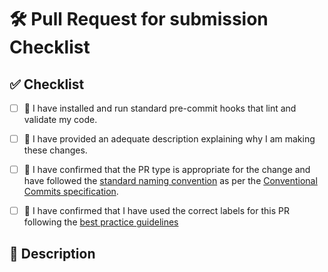 # 🛠 Pull Request for submission Checklist

## ✅ Checklist

<!-- Review the checkboxes yourself after making changes. -->

- [ ] 🤖 I have installed and run standard pre-commit hooks that lint and validate my code.
- [ ] 📝 I have provided an adequate description explaining why I am making these changes.
- [ ] 📛 I have confirmed that the PR type is appropriate for the change and have followed the [standard naming convention](https://github.com/commitizen/conventional-commit-types/blob/v3.0.0/index.json) as per the [Conventional Commits specification](https://www.conventionalcommits.org/en/v1.0.0/).
- [ ] 📝 I have confirmed that I have used the correct labels for this PR following the [best practice guidelines](https://docs.github.com/en/issues/using-labels-and-milestones-to-track-work/managing-labels)


## 📝 Description

<!-- Provide a clear, brief description of this Pull Request to give the reviewer sufficient context for an efficient review.. -->
